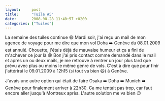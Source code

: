 ```yaml
---
layout:     post
title:      "Tuile #5"
date:       2008-08-28 11:40:57 +0200
categories: ["Tuiles"]
---
```


La semaine des tuiles continue :laughing: Mardi soir, j'ai reçu un mail de mon agence de voyage pour me dire que mon vol
Doha :arrow_right: Genève du 08.01.2009 est annulé. Chouette, j'étais déjà de mauvaise humeur et ça a fini de m'achever 
ce jour là :laughing: Bon j'ai pris contact comme demandé dans le mail et après un ou deux mails, je me retrouve à 
rentrer un jour plus tard que prévu avec plus ou moins le même genre de vols. C'est à dire que pour finir j'attérirai le
09.01.2009 à 12h15 (si tout va bien :laughing:) à Genève.

<!--more-->

J'avais une autre option qui était de faire Osaka :arrow_right: Doha :arrow_right: Munich :arrow_right: Genève 
pour finalement arriver à 22h30. Ca me tentait pas trop, car faut encore aller jusqu'à Montreux après. L'autre solution 
me va bien :wink: